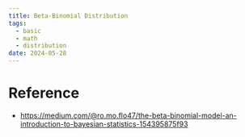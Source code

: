 ```yaml
---
title: Beta-Binomial Distribution
tags:
  - basic
  - math
  - distribution
date: 2024-05-28
---
```

# Reference

* https://medium.com/@ro.mo.flo47/the-beta-binomial-model-an-introduction-to-bayesian-statistics-154395875f93